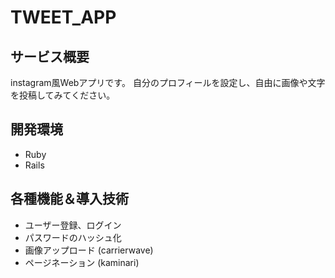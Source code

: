 # TWEET_APP
## サービス概要
instagram風Webアプリです。
自分のプロフィールを設定し、自由に画像や文字を投稿してみてください。
## 開発環境
- Ruby
- Rails
## 各種機能＆導入技術
- ユーザー登録、ログイン
- パスワードのハッシュ化
- 画像アップロード (carrierwave)
- ページネーション (kaminari)
